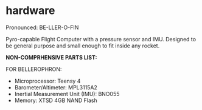 # hardware
Pronounced: BE-LLER-O-FIN

Pyro-capable Flight Computer with a pressure sensor and IMU. Designed to be general purpose and small enough to fit inside any rocket.


**NON-COMPRHENSIVE PARTS LIST:**


FOR BELLEROPHRON:
- Microprocessor: Teensy 4
- Barometer/Altimeter: MPL3115A2
- Inertial Measurement Unit (IMU): BNO055
- Memory: XTSD 4GB NAND Flash
